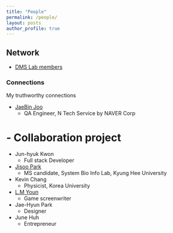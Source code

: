 ```yaml
---
title: "People"
permalink: /people/
layout: posts
author_profile: true
---
```


## Network 
- [DMS Lab members](https://dmslab-konkuk.github.io/people/)


### Connections 
My truthworthy connections
- [JaeBin Joo](https://www.linkedin.com/in/jaebin-joo/)
  - QA Engineer, N Tech Service by NAVER Corp
#  - Collaboration project
- Jun-hyuk Kwon
  - Full stack Developer
- [Jisoo Park](https://www.sysbioinfo.com/people#h.w0snweqwfi8c) 
  - MS candidate, System Bio Info Lab, Kyung Hee University
- Kevin Chang
  - Physicist, Korea University
- [L.M Youn](https://novel.naver.com/search?keyword=LMYoun&target=author)
  - Game screenwriter
- Jae-Hyun Park
  - Designer
- June Huh
  - Entrepreneur


